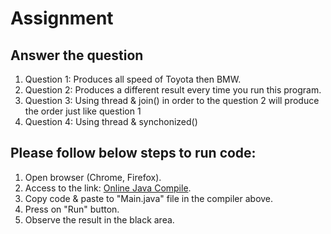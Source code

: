 # Assignment
## Answer the question
1. Question 1: Produces all speed of Toyota then BMW. 
2. Question 2: Produces a different result every time you run this program.
3. Question 3: Using thread & join() in order to the question 2 will produce the order just like question 1
4. Question 4: Using thread & synchonized()
## Please follow below steps to run code:
1. Open browser (Chrome, Firefox).
2. Access to the link: [Online Java Compile](https://repl.it/languages/java10).
3. Copy code & paste to "Main.java" file in the compiler above.
4. Press on "Run" button.
5. Observe the result in the black area.